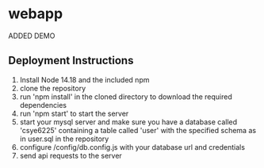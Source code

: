 # webapp

ADDED DEMO 

## Deployment Instructions
1. Install Node 14.18 and the included npm
2. clone the repository
3. run 'npm install' in the cloned directory to download the required dependencies
4. run 'npm start' to start the server
5. start your mysql server and make sure you have a database called 'csye6225' containing a table called 'user' with the specified schema as in user.sql in the repository
6. configure /config/db.config.js with your database url and credentials
7. send api requests to the server